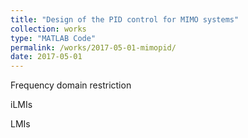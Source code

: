 ```yaml
---
title: "Design of the PID control for MIMO systems"
collection: works
type: "MATLAB Code"
permalink: /works/2017-05-01-mimopid/
date: 2017-05-01
---
```


Frequency domain restriction

iLMIs

LMIs

